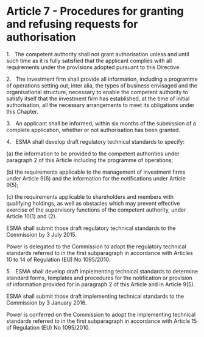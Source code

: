# Article 7 - Procedures for granting and refusing requests for authorisation


1.   The competent authority shall not grant authorisation unless and until such time as it is fully satisfied that the applicant complies with all requirements under the provisions adopted pursuant to this Directive.

2.   The investment firm shall provide all information, including a programme of operations setting out, inter alia, the types of business envisaged and the organisational structure, necessary to enable the competent authority to satisfy itself that the investment firm has established, at the time of initial authorisation, all the necessary arrangements to meet its obligations under this Chapter.

3.   An applicant shall be informed, within six months of the submission of a complete application, whether or not authorisation has been granted.

4.   ESMA shall develop draft regulatory technical standards to specify:

(a) the information to be provided to the competent authorities under paragraph 2 of this Article including the programme of operations;

(b) the requirements applicable to the management of investment firms under Article 9(6) and the information for the notifications under Article 9(5);

(c) the requirements applicable to shareholders and members with qualifying holdings, as well as obstacles which may prevent effective exercise of the supervisory functions of the competent authority, under Article 10(1) and (2).

ESMA shall submit those draft regulatory technical standards to the Commission by 3 July 2015.

Power is delegated to the Commission to adopt the regulatory technical standards referred to in the first subparagraph in accordance with Articles 10 to 14 of Regulation (EU) No 1095/2010.

5.   ESMA shall develop draft implementing technical standards to determine standard forms, templates and procedures for the notification or provision of information provided for in paragraph 2 of this Article and in Article 9(5).

ESMA shall submit those draft implementing technical standards to the Commission by 3 January 2016.

Power is conferred on the Commission to adopt the implementing technical standards referred to in the first subparagraph in accordance with Article 15 of Regulation (EU) No 1095/2010.
